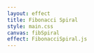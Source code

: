 ```yaml
---
layout: effect
title: Fibonacci Spiral
style: main.css
canvas: fibSpiral
effect: FibonacciSpiral.js
---
```


<script> FibonacciSpiral.draw(75) </script>